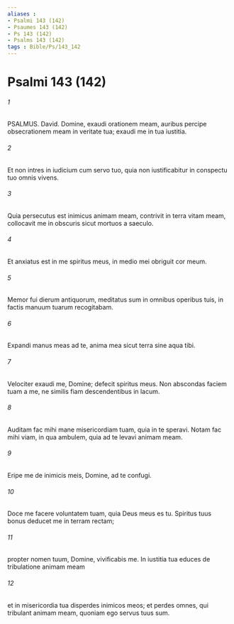 ```yaml
---
aliases : 
- Psalmi 143 (142)
- Psaumes 143 (142)
- Ps 143 (142)
- Psalms 143 (142)
tags : Bible/Ps/143_142
---
```


# Psalmi 143 (142)

###### 1
PSALMUS. David. Domine, exaudi orationem meam, auribus percipe obsecrationem meam in veritate tua; exaudi me in tua iustitia.
###### 2
Et non intres in iudicium cum servo tuo, quia non iustificabitur in conspectu tuo omnis vivens.
###### 3
Quia persecutus est inimicus animam meam, contrivit in terra vitam meam, collocavit me in obscuris sicut mortuos a saeculo.
###### 4
Et anxiatus est in me spiritus meus, in medio mei obriguit cor meum.
###### 5
Memor fui dierum antiquorum, meditatus sum in omnibus operibus tuis, in factis manuum tuarum recogitabam.
###### 6
Expandi manus meas ad te, anima mea sicut terra sine aqua tibi.
###### 7
Velociter exaudi me, Domine; defecit spiritus meus. Non abscondas faciem tuam a me, ne similis fiam descendentibus in lacum.
###### 8
Auditam fac mihi mane misericordiam tuam, quia in te speravi. Notam fac mihi viam, in qua ambulem, quia ad te levavi animam meam.
###### 9
Eripe me de inimicis meis, Domine, ad te confugi.
###### 10
Doce me facere voluntatem tuam, quia Deus meus es tu. Spiritus tuus bonus deducet me in terram rectam;
###### 11
propter nomen tuum, Domine, vivificabis me. In iustitia tua educes de tribulatione animam meam
###### 12
et in misericordia tua disperdes inimicos meos; et perdes omnes, qui tribulant animam meam, quoniam ego servus tuus sum.
